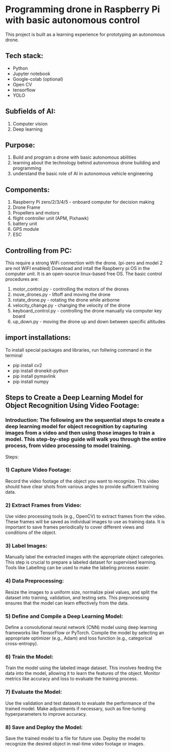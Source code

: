 # Programming drone in Raspberry Pi with basic autonomous control

This project is built as a learning experience for prototyping an autonomous drone.

## Tech stack:
 * Python
 * Jupyter notebook
 * Google-colab (optional)
 * Open CV
 * tensorflow
 * YOLO

## Subfields of AI:
1. Computer vision
2. Deep learning
 
## Purpose:
1. Build and program a drone with basic autonomous abilities
2. learning about the technology behind autonomous drone building and programming
3. understand the basic role of AI in autonomous vehicle engineering

## Components:
1. Raspberry Pi zero/2/3/4/5 - onboard computer for decision making
2. Drone Frame
3. Propellers and motors 
4. flight controller unit (APM, Pixhawk)
5. battery unit
6. GPS module
7. ESC

## Controlling from PC:
This require a strong WiFi connection with the drone. (pi-zero and model 2 are not WiFI enabled)
Download and intall the Raspberry pi OS in the computer unit. It is an open-source linux-based free OS. 
The basic control procedures are:
1. motor_control.py - controlling the motors of the drones 
2. move_drones.py - liftoff and moving the drone
3. rotate_drone.py - rotating the drone while airborne
4. velocity_change.py - changing the velocity of the drone
5. keyboard_control.py - controlling the drone manually via computer key board
6. up_down.py - moving the drone up and down between specific altitudes

## import installations:
To install special packages and libraries, run follwing command in the terminal

 * pip install cv2
 * pip install dronekit-python
 * pip install pymavlink
 * pip install numpy


## Steps to Create a Deep Learning Model for Object Recognition Using Video Footage:

### Introduction: The following are the sequential steps to create a deep learning model for object recognition by capturing images from a video and then using those images to train a model. This step-by-step guide will walk you through the entire process, from video processing to model training.

Steps:

### 1) Capture Video Footage:

Record the video footage of the object you want to recognize. This video should have clear shots from various angles to provide sufficient training data.

### 2) Extract Frames from Video:

Use video processing tools (e.g., OpenCV) to extract frames from the video. These frames will be saved as individual images to use as training data.
It is important to save frames periodically to cover different views and conditions of the object.

### 3) Label Images:

Manually label the extracted images with the appropriate object categories. This step is crucial to prepare a labeled dataset for supervised learning.
Tools like LabelImg can be used to make the labeling process easier.

### 4) Data Preprocessing:

Resize the images to a uniform size, normalize pixel values, and split the dataset into training, validation, and testing sets.
This preprocessing ensures that the model can learn effectively from the data.

### 5) Define and Compile a Deep Learning Model:

Define a convolutional neural network (CNN) model using deep learning frameworks like TensorFlow or PyTorch.
Compile the model by selecting an appropriate optimizer (e.g., Adam) and loss function (e.g., categorical cross-entropy).

### 6) Train the Model:

Train the model using the labeled image dataset. This involves feeding the data into the model, allowing it to learn the features of the object.
Monitor metrics like accuracy and loss to evaluate the training process.

### 7) Evaluate the Model:

Use the validation and test datasets to evaluate the performance of the trained model.
Make adjustments if necessary, such as fine-tuning hyperparameters to improve accuracy.

### 8) Save and Deploy the Model:

Save the trained model to a file for future use.
Deploy the model to recognize the desired object in real-time video footage or images.

